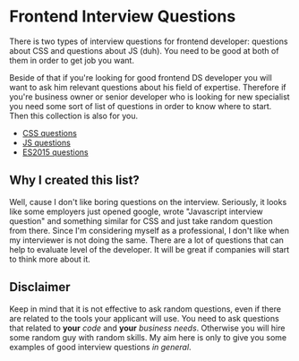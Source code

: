 # Frontend Interview Questions

There is two types of interview questions for frontend  developer:
questions about CSS and questions about JS (duh).
You need to be good at both of them in order to get job you want.

Beside of that if you're looking for good frontend DS developer you will
want to ask him relevant questions about his field of expertise.
Therefore if you're business owner or senior developer who is looking
for new specialist you need some sort of list of questions in order
to know where to start. Then this collection is also for you.

* [CSS questions](https://github.com/artemdemo/frontend-interview-questions/blob/master/css-questions.md)
* [JS questions](https://github.com/artemdemo/frontend-interview-questions/blob/master/js-questions.md)
* [ES2015 questions](https://github.com/artemdemo/frontend-interview-questions/blob/master/es2015-questions.md)


## Why I created this list?

Well, cause I don't like boring questions on the interview.
Seriously, it looks like some employers just opened google, wrote "Javascript interview question"
and something similar for CSS and just take random question from there.
Since I'm considering myself as a professional, I don't like when my interviewer is not doing the same.
There are a lot of questions that can help to evaluate level of the developer.
It will be great if companies will start to think more about it.


## Disclaimer

Keep in mind that it is not effective to ask random questions,
even if there are related to the tools your applicant will use.
You need to ask questions that related to **your** *code* and **your** *business needs*.
Otherwise you will hire some random guy with random skills. 
My aim here is only to give you some examples of good interview questions *in general*.